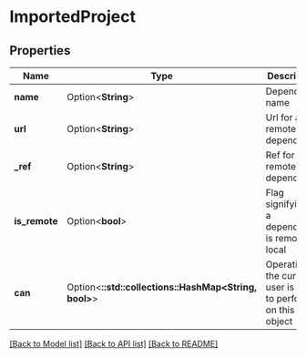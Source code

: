 # ImportedProject

## Properties

Name | Type | Description | Notes
------------ | ------------- | ------------- | -------------
**name** | Option<**String**> | Dependency name | [optional][readonly]
**url** | Option<**String**> | Url for a remote dependency | [optional][readonly]
**_ref** | Option<**String**> | Ref for a remote dependency | [optional][readonly]
**is_remote** | Option<**bool**> | Flag signifying if a dependency is remote or local | [optional][readonly]
**can** | Option<**::std::collections::HashMap<String, bool>**> | Operations the current user is able to perform on this object | [optional][readonly]

[[Back to Model list]](../README.md#documentation-for-models) [[Back to API list]](../README.md#documentation-for-api-endpoints) [[Back to README]](../README.md)


